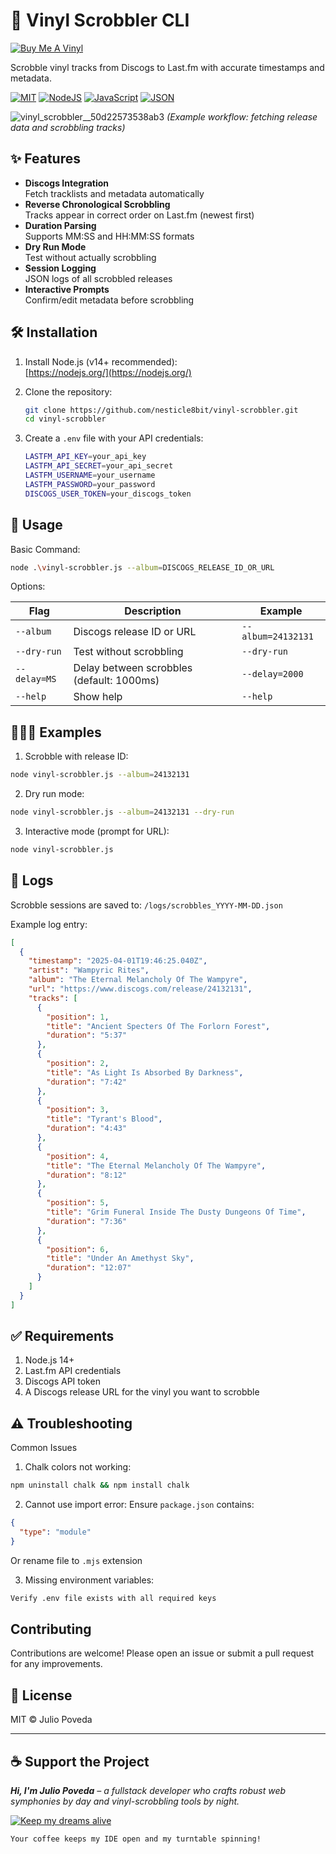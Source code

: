 # 🎵 Vinyl Scrobbler CLI

[![Buy Me A Vinyl](https://img.shields.io/badge/%F0%9F%8E%A7-Buy%20Me%20A%20Vinyl-%23FFDD00)](https://www.buymeacoffee.com/nesticle8bit)

Scrobble vinyl tracks from Discogs to Last.fm with accurate timestamps and metadata.

[![MIT](https://img.shields.io/badge/license-MIT-blue)](#)
[![NodeJS](https://img.shields.io/badge/Node.js-6DA55F?logo=node.js&logoColor=white)](#)
[![JavaScript](https://img.shields.io/badge/JavaScript-F7DF1E?logo=javascript&logoColor=000)](#)
[![JSON](https://img.shields.io/badge/JSON-000?logo=json&logoColor=fff)](#)

![vinyl_scrobbler__50d22573538ab3](https://github.com/user-attachments/assets/b2cc4951-a110-4f92-a9a6-4b4354337023)
*(Example workflow: fetching release data and scrobbling tracks)*

## ✨ Features

- **Discogs Integration**  
  Fetch tracklists and metadata automatically
- **Reverse Chronological Scrobbling**  
  Tracks appear in correct order on Last.fm (newest first)
- **Duration Parsing**  
  Supports MM:SS and HH:MM:SS formats
- **Dry Run Mode**  
  Test without actually scrobbling
- **Session Logging**  
  JSON logs of all scrobbled releases
- **Interactive Prompts**  
  Confirm/edit metadata before scrobbling

## 🛠 Installation

1. Install Node.js (v14+ recommended):  
   [https://nodejs.org/](https://nodejs.org/)

2. Clone the repository:
   ```bash
   git clone https://github.com/nesticle8bit/vinyl-scrobbler.git
   cd vinyl-scrobbler
   ```

3. Create a `.env` file with your API credentials:

   ```bash
   LASTFM_API_KEY=your_api_key
   LASTFM_API_SECRET=your_api_secret
   LASTFM_USERNAME=your_username
   LASTFM_PASSWORD=your_password
   DISCOGS_USER_TOKEN=your_discogs_token
   ```

## 🚀 Usage

Basic Command:

  ```bash
  node .\vinyl-scrobbler.js --album=DISCOGS_RELEASE_ID_OR_URL
```

Options:

| Flag         | Description                                    | Example            |
| ------------ | ---------------------------------------------- | ------------------ |
| `--album`    | Discogs release ID or URL                      | `--album=24132131` |
| `--dry-run`  | Test without scrobbling                        | `--dry-run`        |
| `--delay=MS` | Delay between scrobbles (default: 1000ms)      | `--delay=2000`     |
| `--help`     | Show help                                      | `--help`           |

## 🧑🏻‍🏫 Examples

1. Scrobble with release ID:

```bash
node vinyl-scrobbler.js --album=24132131
```

2. Dry run mode:

```bash
node vinyl-scrobbler.js --album=24132131 --dry-run
```

3. Interactive mode (prompt for URL):

```bash
node vinyl-scrobbler.js
```

## 📝 Logs

Scrobble sessions are saved to:
`/logs/scrobbles_YYYY-MM-DD.json`

Example log entry:

```json
[
  {
    "timestamp": "2025-04-01T19:46:25.040Z",
    "artist": "Wampyric Rites",
    "album": "The Eternal Melancholy Of The Wampyre",
    "url": "https://www.discogs.com/release/24132131",
    "tracks": [
      {
        "position": 1,
        "title": "Ancient Specters Of The Forlorn Forest",
        "duration": "5:37"
      },
      {
        "position": 2,
        "title": "As Light Is Absorbed By Darkness",
        "duration": "7:42"
      },
      {
        "position": 3,
        "title": "Tyrant's Blood",
        "duration": "4:43"
      },
      {
        "position": 4,
        "title": "The Eternal Melancholy Of The Wampyre",
        "duration": "8:12"
      },
      {
        "position": 5,
        "title": "Grim Funeral Inside The Dusty Dungeons Of Time",
        "duration": "7:36"
      },
      {
        "position": 6,
        "title": "Under An Amethyst Sky",
        "duration": "12:07"
      }
    ]
  }
]
```

## ✅ Requirements

  1. Node.js 14+
  2. Last.fm API credentials
  3. Discogs API token
  4. A Discogs release URL for the vinyl you want to scrobble

## ⚠️ Troubleshooting

Common Issues

1. Chalk colors not working:

  ```bash
  npm uninstall chalk && npm install chalk
  ```

2. Cannot use import error:
Ensure `package.json` contains:

  ```json
  {
    "type": "module"
  }
  ```

Or rename file to `.mjs` extension

3. Missing environment variables:
  
  ```txt
  Verify .env file exists with all required keys
  ```

## Contributing

Contributions are welcome! Please open an issue or submit a pull request for any improvements.

## 📜 License
MIT © Julio Poveda

----------


## ☕ Support the Project

***Hi, I'm Julio Poveda** – a fullstack developer who crafts robust web symphonies by day and vinyl-scrobbling tools by night.*

[![Keep my dreams alive](https://img.shields.io/badge/%F0%9F%8E%A7-Keep%20my%20dreams%20alive-%23FFDD00)](https://www.buymeacoffee.com/nesticle8bit)

`Your coffee keeps my IDE open and my turntable spinning!`